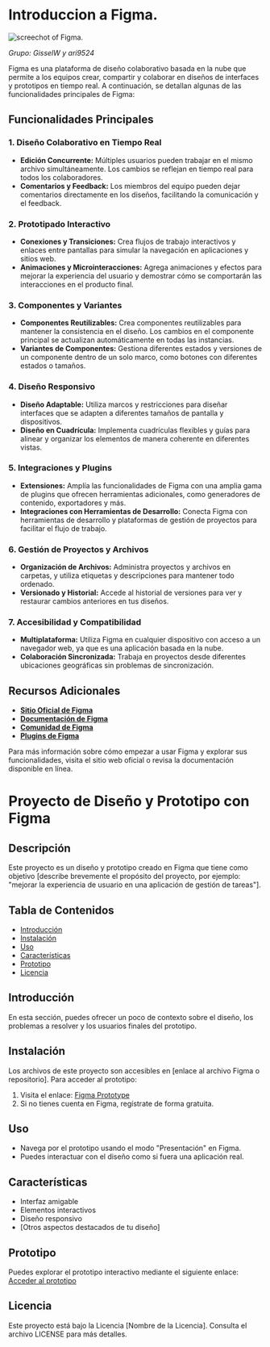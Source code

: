 # **Introduccion a Figma**.
![screechot of Figma.](https://th.bing.com/th/id/OIP.ClUU6IG6pqimFfeMEECvCQHaD0?rs=1&pid=ImgDetMain)

_Grupo: GisselW y ari9524_

Figma es una plataforma de diseño colaborativo basada en la nube que permite a los equipos crear, compartir y colaborar en diseños de interfaces y prototipos en tiempo real. A continuación, se detallan algunas de las funcionalidades principales de Figma:

## Funcionalidades Principales

### 1. **Diseño Colaborativo en Tiempo Real**
   - **Edición Concurrente:** Múltiples usuarios pueden trabajar en el mismo archivo simultáneamente. Los cambios se reflejan en tiempo real para todos los colaboradores.
   - **Comentarios y Feedback:** Los miembros del equipo pueden dejar comentarios directamente en los diseños, facilitando la comunicación y el feedback.

### 2. **Prototipado Interactivo**
   - **Conexiones y Transiciones:** Crea flujos de trabajo interactivos y enlaces entre pantallas para simular la navegación en aplicaciones y sitios web.
   - **Animaciones y Microinteracciones:** Agrega animaciones y efectos para mejorar la experiencia del usuario y demostrar cómo se comportarán las interacciones en el producto final.

### 3. **Componentes y Variantes**
   - **Componentes Reutilizables:** Crea componentes reutilizables para mantener la consistencia en el diseño. Los cambios en el componente principal se actualizan automáticamente en todas las instancias.
   - **Variantes de Componentes:** Gestiona diferentes estados y versiones de un componente dentro de un solo marco, como botones con diferentes estados o tamaños.

### 4. **Diseño Responsivo**
   - **Diseño Adaptable:** Utiliza marcos y restricciones para diseñar interfaces que se adapten a diferentes tamaños de pantalla y dispositivos.
   - **Diseño en Cuadrícula:** Implementa cuadrículas flexibles y guías para alinear y organizar los elementos de manera coherente en diferentes vistas.

### 5. **Integraciones y Plugins**
   - **Extensiones:** Amplía las funcionalidades de Figma con una amplia gama de plugins que ofrecen herramientas adicionales, como generadores de contenido, exportadores y más.
   - **Integraciones con Herramientas de Desarrollo:** Conecta Figma con herramientas de desarrollo y plataformas de gestión de proyectos para facilitar el flujo de trabajo.

### 6. **Gestión de Proyectos y Archivos**
   - **Organización de Archivos:** Administra proyectos y archivos en carpetas, y utiliza etiquetas y descripciones para mantener todo ordenado.
   - **Versionado y Historial:** Accede al historial de versiones para ver y restaurar cambios anteriores en tus diseños.

### 7. **Accesibilidad y Compatibilidad**
   - **Multiplataforma:** Utiliza Figma en cualquier dispositivo con acceso a un navegador web, ya que es una aplicación basada en la nube.
   - **Colaboración Sincronizada:** Trabaja en proyectos desde diferentes ubicaciones geográficas sin problemas de sincronización.

## Recursos Adicionales

- **[Sitio Oficial de Figma](https://www.figma.com/)**
- **[Documentación de Figma](https://help.figma.com/)**
- **[Comunidad de Figma](https://www.figma.com/community)**
- **[Plugins de Figma](https://www.figma.com/community/plugins)**

Para más información sobre cómo empezar a usar Figma y explorar sus funcionalidades, visita el sitio web oficial o revisa la documentación disponible en línea.

# Proyecto de Diseño y Prototipo con Figma  

## Descripción  
Este proyecto es un diseño y prototipo creado en Figma que tiene como objetivo [describe brevemente el propósito del proyecto, por ejemplo: "mejorar la experiencia de usuario en una aplicación de gestión de tareas"].  

## Tabla de Contenidos  
- [Introducción](#introducción)  
- [Instalación](#instalación)  
- [Uso](#uso)  
- [Características](#características)   
- [Prototipo](#prototipo)  
- [Licencia](#licencia)  

## Introducción  
En esta sección, puedes ofrecer un poco de contexto sobre el diseño, los problemas a resolver y los usuarios finales del prototipo.  

## Instalación  
Los archivos de este proyecto son accesibles en [enlace al archivo Figma o repositorio]. Para acceder al prototipo:  
1. Visita el enlace: [Figma Prototype](https://www.figma.com/file/your_project_link)  
2. Si no tienes cuenta en Figma, regístrate de forma gratuita.  

## Uso  
- Navega por el prototipo usando el modo "Presentación" en Figma.  
- Puedes interactuar con el diseño como si fuera una aplicación real.  

## Características  
- Interfaz amigable  
- Elementos interactivos  
- Diseño responsivo  
- [Otros aspectos destacados de tu diseño]  

## Prototipo  
Puedes explorar el prototipo interactivo mediante el siguiente enlace: [Acceder al prototipo](https://www.figma.com/file/your_prototype_link)  

## Licencia  
Este proyecto está bajo la Licencia [Nombre de la Licencia]. Consulta el archivo LICENSE para más detalles.
